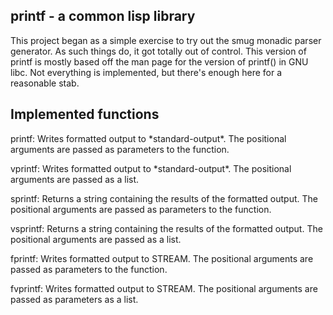 printf - a common lisp library
------------------------------

This project began as a simple exercise to try out the smug monadic
parser generator.  As such things do, it got totally out of control.
This version of printf is mostly based off the man page for the
version of printf() in GNU libc.  Not everything is implemented, but
there's enough here for a reasonable stab.

Implemented functions
---------------------

printf:
   Writes formatted output to \*standard-output\*.  The positional
   arguments are passed as parameters to the function.

vprintf:
   Writes formatted output to \*standard-output\*.  The positional
   arguments are passed as a list.

sprintf:
   Returns a string containing the results of the formatted output.
   The positional arguments are passed as parameters to the function.

vsprintf:
   Returns a string containing the results of the formatted output.
   The positional arguments are passed as a list.

fprintf:
   Writes formatted output to STREAM.  The positional arguments are
   passed as parameters to the function.

fvprintf:
   Writes formatted output to STREAM.  The positional arguments are
   passed as parameters as a list.
